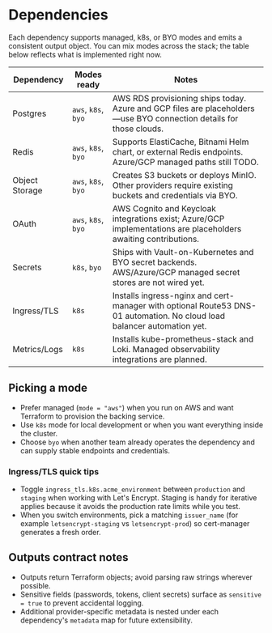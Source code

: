 # Dependencies

Each dependency supports managed, k8s, or BYO modes and emits a consistent output object. You can mix modes across the stack; the table below reflects what is implemented right now.

| Dependency     | Modes ready         | Notes |
|----------------|---------------------|-------|
| Postgres       | `aws`, `k8s`, `byo` | AWS RDS provisioning ships today. Azure and GCP files are placeholders—use BYO connection details for those clouds. |
| Redis          | `aws`, `k8s`, `byo` | Supports ElastiCache, Bitnami Helm chart, or external Redis endpoints. Azure/GCP managed paths still TODO. |
| Object Storage | `aws`, `k8s`, `byo` | Creates S3 buckets or deploys MinIO. Other providers require existing buckets and credentials via BYO. |
| OAuth          | `aws`, `k8s`, `byo` | AWS Cognito and Keycloak integrations exist; Azure/GCP implementations are placeholders awaiting contributions. |
| Secrets        | `k8s`, `byo`        | Ships with Vault-on-Kubernetes and BYO secret backends. AWS/Azure/GCP managed secret stores are not wired yet. |
| Ingress/TLS    | `k8s`               | Installs ingress-nginx and cert-manager with optional Route53 DNS-01 automation. No cloud load balancer automation yet. |
| Metrics/Logs   | `k8s`               | Installs kube-prometheus-stack and Loki. Managed observability integrations are planned. |

## Picking a mode
- Prefer managed (`mode = "aws"`) when you run on AWS and want Terraform to provision the backing service.
- Use `k8s` mode for local development or when you want everything inside the cluster.
- Choose `byo` when another team already operates the dependency and can supply stable endpoints and credentials.

### Ingress/TLS quick tips
- Toggle `ingress_tls.k8s.acme_environment` between `production` and `staging` when working with Let's Encrypt. Staging is handy for iterative applies because it avoids the production rate limits while you test.
- When you switch environments, pick a matching `issuer_name` (for example `letsencrypt-staging` vs `letsencrypt-prod`) so cert-manager generates a fresh order.

## Outputs contract notes
- Outputs return Terraform objects; avoid parsing raw strings wherever possible.
- Sensitive fields (passwords, tokens, client secrets) surface as `sensitive = true` to prevent accidental logging.
- Additional provider-specific metadata is nested under each dependency's `metadata` map for future extensibility.
